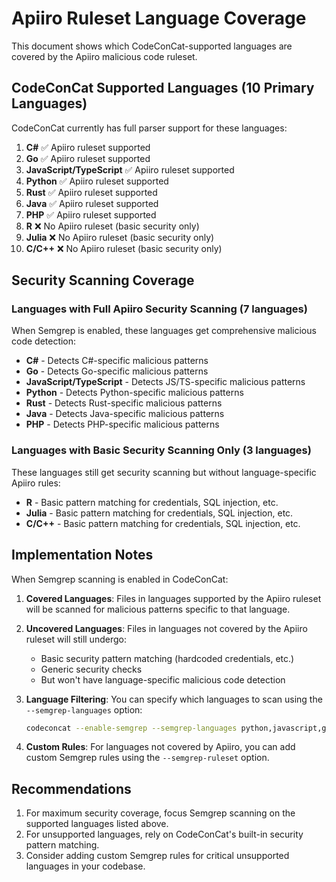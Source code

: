 # Apiiro Ruleset Language Coverage

This document shows which CodeConCat-supported languages are covered by the Apiiro malicious code ruleset.

## CodeConCat Supported Languages (10 Primary Languages)

CodeConCat currently has full parser support for these languages:

1. **C#** ✅ Apiiro ruleset supported
2. **Go** ✅ Apiiro ruleset supported
3. **JavaScript/TypeScript** ✅ Apiiro ruleset supported
4. **Python** ✅ Apiiro ruleset supported
5. **Rust** ✅ Apiiro ruleset supported
6. **Java** ✅ Apiiro ruleset supported
7. **PHP** ✅ Apiiro ruleset supported
8. **R** ❌ No Apiiro ruleset (basic security only)
9. **Julia** ❌ No Apiiro ruleset (basic security only)
10. **C/C++** ❌ No Apiiro ruleset (basic security only)

## Security Scanning Coverage

### Languages with Full Apiiro Security Scanning (7 languages)

When Semgrep is enabled, these languages get comprehensive malicious code detection:

- **C#** - Detects C#-specific malicious patterns
- **Go** - Detects Go-specific malicious patterns
- **JavaScript/TypeScript** - Detects JS/TS-specific malicious patterns
- **Python** - Detects Python-specific malicious patterns
- **Rust** - Detects Rust-specific malicious patterns
- **Java** - Detects Java-specific malicious patterns
- **PHP** - Detects PHP-specific malicious patterns

### Languages with Basic Security Scanning Only (3 languages)

These languages still get security scanning but without language-specific Apiiro rules:

- **R** - Basic pattern matching for credentials, SQL injection, etc.
- **Julia** - Basic pattern matching for credentials, SQL injection, etc.
- **C/C++** - Basic pattern matching for credentials, SQL injection, etc.

## Implementation Notes

When Semgrep scanning is enabled in CodeConCat:

1. **Covered Languages**: Files in languages supported by the Apiiro ruleset will be scanned for malicious patterns specific to that language.

2. **Uncovered Languages**: Files in languages not covered by the Apiiro ruleset will still undergo:
   - Basic security pattern matching (hardcoded credentials, etc.)
   - Generic security checks
   - But won't have language-specific malicious code detection

3. **Language Filtering**: You can specify which languages to scan using the `--semgrep-languages` option:
   ```bash
   codeconcat --enable-semgrep --semgrep-languages python,javascript,go
   ```

4. **Custom Rules**: For languages not covered by Apiiro, you can add custom Semgrep rules using the `--semgrep-ruleset` option.

## Recommendations

1. For maximum security coverage, focus Semgrep scanning on the supported languages listed above.
2. For unsupported languages, rely on CodeConCat's built-in security pattern matching.
3. Consider adding custom Semgrep rules for critical unsupported languages in your codebase.
